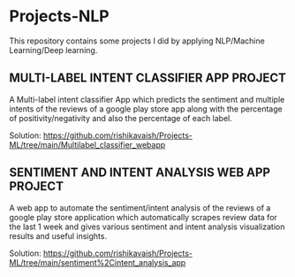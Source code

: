 # Projects-NLP
This repository contains some projects I did by applying NLP/Machine Learning/Deep learning.

## MULTI-LABEL INTENT CLASSIFIER APP PROJECT
A Multi-label intent classifier App which predicts the sentiment and multiple intents of the reviews of a google play store app along with the percentage of positivity/negativity and also the percentage of each label.

Solution: https://github.com/rishikavaish/Projects-ML/tree/main/Multilabel_classifier_webapp

## SENTIMENT AND INTENT ANALYSIS WEB APP PROJECT
A web app to automate the sentiment/intent analysis of the reviews of a google play store application which automatically scrapes review data for the last 1 week and gives various sentiment and intent analysis visualization results and useful insights.

Solution: https://github.com/rishikavaish/Projects-ML/tree/main/sentiment%2Cintent_analysis_app
